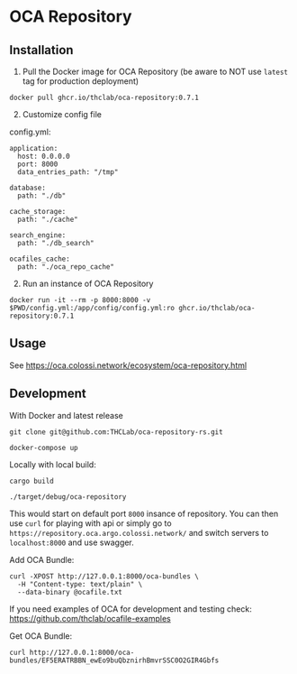 # OCA Repository

## Installation

1. Pull the Docker image for OCA Repository (be aware to NOT use `latest` tag for production deployment)

```
docker pull ghcr.io/thclab/oca-repository:0.7.1
```
2. Customize config file

config.yml:

```
application:
  host: 0.0.0.0
  port: 8000
  data_entries_path: "/tmp"

database:
  path: "./db"

cache_storage:
  path: "./cache"

search_engine:
  path: "./db_search"

ocafiles_cache:
  path: "./oca_repo_cache"
```

2. Run an instance of OCA Repository

```
docker run -it --rm -p 8000:8000 -v $PWD/config.yml:/app/config/config.yml:ro ghcr.io/thclab/oca-repository:0.7.1
```

## Usage

See https://oca.colossi.network/ecosystem/oca-repository.html

## Development

With Docker and latest release

```
git clone git@github.com:THCLab/oca-repository-rs.git

docker-compose up
```

Locally with local build:

```
cargo build
```

```
./target/debug/oca-repository
```

This would start on default port `8000` insance of repository.
You can then use `curl` for playing with api or simply go to `https://repository.oca.argo.colossi.network/`
and switch servers to `localhost:8000` and use swagger.

Add OCA Bundle:

```
curl -XPOST http://127.0.0.1:8000/oca-bundles \
  -H "Content-type: text/plain" \
  --data-binary @ocafile.txt
```

If you need examples of OCA for development and testing check: https://github.com/thclab/ocafile-examples

Get OCA Bundle:

```
curl http://127.0.0.1:8000/oca-bundles/EF5ERATRBBN_ewEo9buQbznirhBmvrSSC0O2GIR4Gbfs
```
